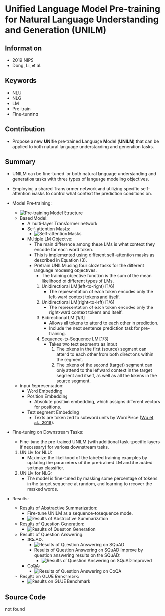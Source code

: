 # Unified Language Model Pre-training for Natural Language Understanding and Generation (UNILM)
## Information
- 2019 NIPS
- Dong, Li, et al.

## Keywords
- NLU
- NLG
- LM
- Pre-train
- Fine-tunning

## Contribution
- Propose a new **UNI**fie pre-trained **L**anguage **M**odel (**UNILM**) that can be applied to both natural language understanding and generation tasks.

## Summary
- UNILM can be fine-tuned for both natural language understanding and generation tasks with three types of language modeling objectives.
- Employing a shared Transformer network and utilizing specific self-attention masks to control what context the prediction conditions on.

- Model Pre-training:
	- ![Pre-training Model Structure](pic/Unified_Language_Model_Pre-training_for_Natural_Language_Understanding_and_Generation_fig1.PNG)
	- Based Model:
		- A multi-layer Transformer network
		- Self-attention Masks:
			- ![Self-attention Masks](pic/Unified_Language_Model_Pre-training_for_Natural_Language_Understanding_and_Generation_fig2.PNG)
		- Multiple LM Objective:
			- The main difference among these LMs is what context they encode for each word token.
			- This is implemented using different self-attention masks as described in Equation (3).
			- Pretrain UNILM using four cloze tasks for the different language modeling objectives.
				- The training objective function is the sum of the mean likelihood of different types of LMs.
				1. Unidirectional LM(left-to-right) [1/6]
					- The representation of each token encodes only the left-ward context tokens and itself.
				2. Unidirectional LM(right-to-left) [1/6]
					- The representation of each token encodes only the right-ward context tokens and itself.
				3. Bidirectional LM [1/3]
					- Allows all tokens to attend to each other in prediction.
					- Include the next sentence prediction task for pre-training.
				4. Sequence-to-Sequence LM [1/3]
					- Takes two text segments as input
						1. The tokens in the first (source) segment can attend to each other from both directions within the segment.
						2. The tokens of the second (target) segment can only attend to the leftward context in the target segment and itself, as well as all the tokens in the source segment.
	- Input Representation:
		- Word Embedding
		- Position Embedding
			- Absolute position embedding, which assigns different vectors for positions.
		- Text segment Embedding
			- Texts are tokenized to subword units by WordPiece ([Wu et al., 2016](https://arxiv.org/abs/1609.08144)).

- Fine-tuning on Downstream Tasks:
	- Fine-tune the pre-trained UNILM (with additional task-specific layers if necessary) for various downstream tasks.
	1. UNILM for NLU:
		- Maximize the likelihood of the labeled training examples by updating the parameters of the pre-trained LM and the added softmax classifier.
	2. UNILM for NLG:
		- The model is fine-tuned by masking some percentage of tokens in the target sequence at random, and learning to recover the masked words.

- Results:
	- Results of Abstractive Summarization:
		- Fine-tune UNILM as a sequence-tosequence model.
		- ![Results of Abstractive Summarization](pic/Unified_Language_Model_Pre-training_for_Natural_Language_Understanding_and_Generation_fig3.PNG)
	- Results of Question Generation:
		- ![Results of Question Generation](pic/Unified_Language_Model_Pre-training_for_Natural_Language_Understanding_and_Generation_fig6.PNG)
	- Results of Question Answering:
		- SQuAD:
			- ![Results of Question Answering on SQuAD](pic/Unified_Language_Model_Pre-training_for_Natural_Language_Understanding_and_Generation_fig4.PNG)
			- Results of Question Answering on SQuAD Improve by question answering results on the SQuAD:
				- ![Results of Question Answering on SQuAD Improved](pic/Unified_Language_Model_Pre-training_for_Natural_Language_Understanding_and_Generation_fig7.PNG)
		- CoQA:
			- ![Results of Question Answering on CoQA](pic/Unified_Language_Model_Pre-training_for_Natural_Language_Understanding_and_Generation_fig5.PNG)
	- Results on GLUE Benchmark:
		- ![Results on GLUE Benchmark](pic/Unified_Language_Model_Pre-training_for_Natural_Language_Understanding_and_Generation_fig8.PNG)

## Source Code
not found